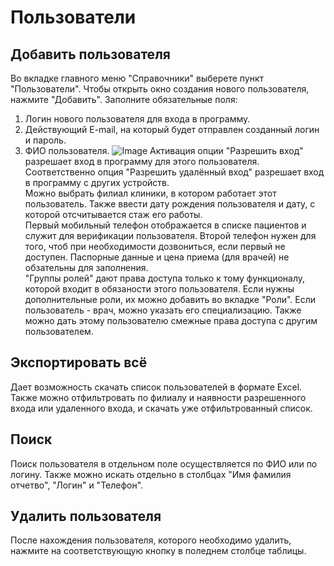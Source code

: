 # Пользователи 

## Добавить пользователя 
Во вкладке главного меню "Справочники" выберете пункт "Пользователи". Чтобы открыть окно создания нового пользователя, нажмите "Добавить". Заполните обязательные поля:   
1. Логин нового пользователя для входа в программу.
2. Действующий E-mail, на который будет отправлен созданный логин и пароль.
3. ФИО пользователя.
![Image](Image/polzovateli.gif)
Активация опции "Разрешить вход" разрешает вход в программу для этого пользователя. Соответственно опция "Разрешить удалённый вход" разрешает вход в программу с других устройств.  
Можно выбрать филиал клиники, в котором работает этот пользователь. Также ввести дату рождения пользователя и дату, с которой отсчитывается стаж его работы.  
Первый мобильный телефон отображается в списке пациентов и служит для верификации пользователя. Второй телефон нужен для того, чтоб при необходимости дозвониться, если первый не доступен. Паспорные данные и цена приема (для врачей) не обзательны для заполнения.  
"Группы ролей" дают права доступа только к тому функционалу, которой входит в обязаности этого пользователя. Если нужны дополнительные роли, их можно добавить во вкладке "Роли". Если пользователь - врач, можно указать его специализацию. Также можно дать этому пользователю смежные права доступа с другим пользователем.
## Экспортировать всё
Дает возможность скачать список пользователей в формате Excel. Также можно отфильтровать по филиалу и наявности разрешенного входа или удаленного входа, и скачать уже отфильтрованный список.
## Поиск
Поиск пользователя в отдельном поле осуществляется по ФИО или по логину. Также можно искать отдельно в столбцах "Имя фамилия отчетво", "Логин" и "Телефон".
## Удалить пользователя
После нахождения пользователя, которого необходимо удалить, нажмите на соответствующую кнопку в поледнем столбце таблицы.